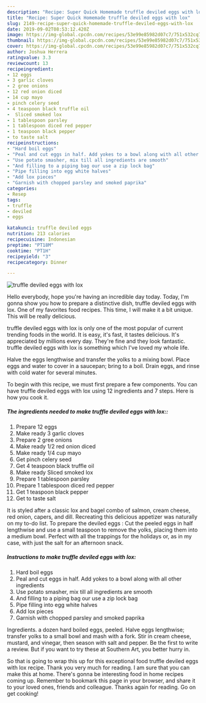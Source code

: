 ```yaml
---
description: "Recipe: Super Quick Homemade truffle deviled eggs with lox"
title: "Recipe: Super Quick Homemade truffle deviled eggs with lox"
slug: 2149-recipe-super-quick-homemade-truffle-deviled-eggs-with-lox
date: 2019-09-02T08:53:12.420Z
image: https://img-global.cpcdn.com/recipes/53e99e85982d07c7/751x532cq70/truffle-deviled-eggs-with-lox-recipe-main-photo.jpg
thumbnail: https://img-global.cpcdn.com/recipes/53e99e85982d07c7/751x532cq70/truffle-deviled-eggs-with-lox-recipe-main-photo.jpg
cover: https://img-global.cpcdn.com/recipes/53e99e85982d07c7/751x532cq70/truffle-deviled-eggs-with-lox-recipe-main-photo.jpg
author: Joshua Herrera
ratingvalue: 3.3
reviewcount: 13
recipeingredient:
- 12 eggs
- 3 garlic cloves
- 2 gree onions
- 12 red onion diced
- 14 cup mayo
- pinch celery seed
- 4 teaspoon black truffle oil
-  Sliced smoked lox
- 1 tablespoon parsley
- 1 tablespoon diced red pepper
- 1 teaspoon black pepper
- to taste salt
recipeinstructions:
- "Hard boil eggs"
- "Peal and cut eggs in half. Add yokes to a bowl along with all other ingredients"
- "Use potato smasher, mix till all ingredients are smooth"
- "And filling to a piping bag our use a zip lock bag"
- "Pipe filling into egg white halves"
- "Add lox pieces"
- "Garnish with chopped parsley and smoked paprika"
categories:
- Resep
tags:
- truffle
- deviled
- eggs

katakunci: truffle deviled eggs
nutrition: 213 calories
recipecuisine: Indonesian
preptime: "PT18M"
cooktime: "PT1H"
recipeyield: "3"
recipecategory: Dinner

---
```



![truffle deviled eggs with lox](https://img-global.cpcdn.com/recipes/53e99e85982d07c7/751x532cq70/truffle-deviled-eggs-with-lox-recipe-main-photo.jpg)

Hello everybody, hope you're having an incredible day today. Today, I'm gonna show you how to prepare a distinctive dish, truffle deviled eggs with lox. One of my favorites food recipes. This time, I will make it a bit unique. This will be really delicious.

truffle deviled eggs with lox is only one of the most popular of current trending foods in the world. It is easy, it's fast, it tastes delicious. It's appreciated by millions every day. They're fine and they look fantastic. truffle deviled eggs with lox is something which I've loved my whole life.

Halve the eggs lengthwise and transfer the yolks to a mixing bowl. Place eggs and water to cover in a saucepan; bring to a boil. Drain eggs, and rinse with cold water for several minutes.


To begin with this recipe, we must first prepare a few components. You can have truffle deviled eggs with lox using 12 ingredients and 7 steps. Here is how you cook it.

##### The ingredients needed to make truffle deviled eggs with lox::

1. Prepare 12 eggs
1. Make ready 3 garlic cloves
1. Prepare 2 gree onions
1. Make ready 1/2 red onion diced
1. Make ready 1/4 cup mayo
1. Get pinch celery seed
1. Get 4 teaspoon black truffle oil
1. Make ready  Sliced smoked lox
1. Prepare 1 tablespoon parsley
1. Prepare 1 tablespoon diced red pepper
1. Get 1 teaspoon black pepper
1. Get to taste salt


It is styled after a classic lox and bagel combo of salmon, cream cheese, red onion, capers, and dill. Recreating this delicious appetizer was naturally on my to-do list. To prepare the deviled eggs : Cut the peeled eggs in half lengthwise and use a small teaspoon to remove the yolks, placing them into a medium bowl. Perfect with all the trappings for the holidays or, as in my case, with just the salt for an afternoon snack. 

##### Instructions to make truffle deviled eggs with lox:

1. Hard boil eggs
1. Peal and cut eggs in half. Add yokes to a bowl along with all other ingredients
1. Use potato smasher, mix till all ingredients are smooth
1. And filling to a piping bag our use a zip lock bag
1. Pipe filling into egg white halves
1. Add lox pieces
1. Garnish with chopped parsley and smoked paprika


Ingredients. a dozen hard boiled eggs, peeled. Halve eggs lengthwise; transfer yolks to a small bowl and mash with a fork. Stir in cream cheese, mustard, and vinegar, then season with salt and pepper. Be the first to write a review. But if you want to try these at Southern Art, you better hurry in. 

So that is going to wrap this up for this exceptional food truffle deviled eggs with lox recipe. Thank you very much for reading. I am sure that you can make this at home. There's gonna be interesting food in home recipes coming up. Remember to bookmark this page in your browser, and share it to your loved ones, friends and colleague. Thanks again for reading. Go on get cooking!
